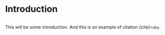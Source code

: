 # Introduction
```{tableofcontents}
```

This will be some introduction. And this is an example of citation {cite}`ruby`.
